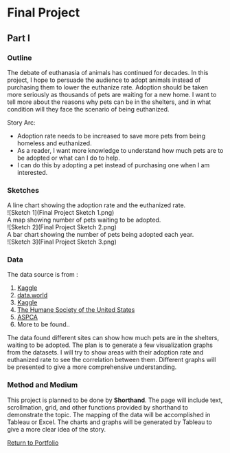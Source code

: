 # Final Project 
## Part I
### Outline  
The debate of euthanasia of animals has continued for decades. In this project, I hope to persuade the audience to adopt animals instead of purchasing them to lower the euthanize rate. Adoption should be taken more seriously as thousands of pets are waiting for a new home. I want to tell more about the reasons why pets can be in the shelters, and in what condition will they face the scenario of being euthanized. 

Story Arc:
* Adoption rate needs to be increased to save more pets from being homeless and euthanized.
* As a reader, I want more knowledge to understand how much pets are to be adopted or what can I do to help.
* I can do this by adopting a pet instead of purchasing one when I am interested.
### Sketches
A line chart showing the adoption rate and the euthanized rate.  
![Sketch 1](Final Project Sketch 1.png)  
A map showing number of pets waiting to be adopted.  
![Sketch 2](Final Project Sketch 2.png)  
A bar chart showing the number of pets being adopted each year.  
![Sketch 3](Final Project Sketch 3.png)  

### Data  
The data source is from :
1. [Kaggle](https://www.kaggle.com/datasets/jackdaoud/animal-shelter-analytics)
2. [data.world](https://data.world/kingcounty/yaai-7frk) 
3. [Kaggle](https://www.kaggle.com/competitions/shelter-animal-outcomes/data)
4. [The Humane Society of the United States](https://humanepro.org/page/pets-by-the-numbers)
5. [ASPCA](https://www.aspca.org/helping-people-pets/shelter-intake-and-surrender/pet-statistics)
6. More to be found..
  
The data found different sites can show how much pets are in the shelters, waiting to be adopted. The plan is to generate a few visualization graphs from the datasets. I will try to show areas with their adoption rate and euthanized rate to see the correlation between them. Different graphs will be presented to give a more comprehensive understanding.
  
### Method and Medium  
This project is planned to be done by **Shorthand**. The page will include text, scrollmation, grid, and other functions provided by shorthand to demonstrate the topic. The mapping of the data will be accomplished in Tableau or Excel. The charts and graphs will be generated by Tableau to give a more clear idea of the story.

[Return to Portfolio](https://andreywc.github.io/94870-portfolio/)
